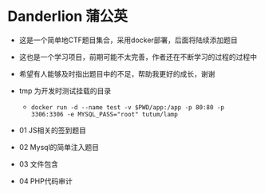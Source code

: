 # Danderlion 蒲公英

- 这是一个简单地CTF题目集合，采用docker部署，后面将陆续添加题目
- 这也是一个学习项目，前期可能不太完善，作者还在不断学习的过程的过程中
- 希望有人能够及时指出题目中的不足，帮助我更好的成长，谢谢


- tmp 为开发时测试挂载的目录
  - `docker run -d --name test -v $PWD/app:/app -p 80:80 -p 3306:3306 -e MYSQL_PASS="root" tutum/lamp`
- 01  JS相关的签到题目
- 02  Mysql的简单注入题目
- 03  文件包含
- 04  PHP代码审计

